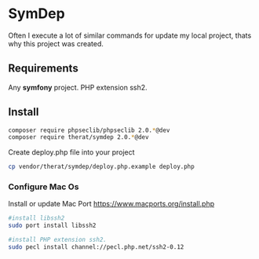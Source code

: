 # SymDep

Often I execute a lot of  similar commands for update my local project, thats why this project was created.

## Requirements

Any **symfony** project.
PHP extension ssh2.

## Install

```bash
composer require phpseclib/phpseclib 2.0.*@dev
composer require therat/symdep 2.0.*@dev
```

Create deploy.php file into your project

```bash
cp vendor/therat/symdep/deploy.php.example deploy.php
```

### Configure Mac Os

Install or update Mac Port https://www.macports.org/install.php

```bash
#install libssh2
sudo port install libssh2

#install PHP extension ssh2.
sudo pecl install channel://pecl.php.net/ssh2-0.12
```
